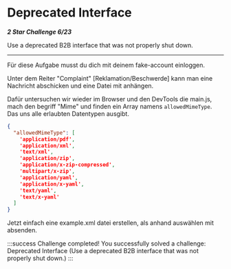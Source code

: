 # Deprecated Interface

***2 Star Challenge 6/23***

Use a deprecated B2B interface that was not properly shut down.

---

Für diese Aufgabe musst du dich mit deinem fake-account einloggen.

Unter dem Reiter "Complaint" [Reklamation/Beschwerde] kann man eine Nachricht abschicken und eine Datei mit anhängen.

Dafür untersuchen wir wieder im Browser und den DevTools die main.js, mach den begriff "Mime" und finden ein Array namens `allowedMimeType`.
Das uns alle erlaubten Datentypen ausgibt.

````json
{
  "allowedMimeType": [
    'application/pdf',
    'application/xml',
    'text/xml',
    'application/zip',
    'application/x-zip-compressed',
    'multipart/x-zip',
    'application/yaml',
    'application/x-yaml',
    'text/yaml',
    'text/x-yaml'
  ]
}
````

Jetzt einfach eine example.xml datei erstellen, als anhand auswählen mit absenden.


:::success Challenge completed!
You successfully solved a challenge: Deprecated Interface (Use a deprecated B2B interface that was not properly shut down.)
:::



